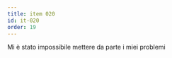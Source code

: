 ```yaml
---
title: item 020
id: it-020
order: 19
---
```

Mi è stato impossibile mettere da parte i miei problemi